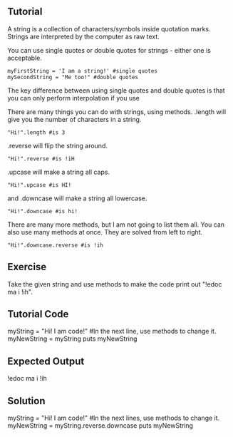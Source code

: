 Tutorial
--------

A string is a collection of characters/symbols inside quotation marks. Strings are interpreted by the computer as raw text.

You can use single quotes or double quotes for strings - either one is acceptable.

    myFirstString = 'I am a string!' #single quotes
    mySecondString = "Me too!" #double quotes

The key difference between using single quotes and double quotes is that you can only perform interpolation if you use 


There are many things you can do with strings, using methods.
.length will give you the number of characters in a string.

    "Hi!".length #is 3

.reverse will flip the string around.

    "Hi!".reverse #is !iH

.upcase will make a string all caps.

    "Hi!".upcase #is HI!

and .downcase will make a string all lowercase.

    "Hi!".downcase #is hi!

There are many more methods, but I am not going to list them all.
You can also use many methods at once. They are solved from left to right.

    "Hi!".downcase.reverse #is !ih

Exercise
--------
Take the given string and use methods to make the code print out "!edoc ma i !ih".

Tutorial Code
-------------

myString = "Hi! I am code!" #In the next line, use methods to change it.
myNewString = myString
puts myNewString

Expected Output
---------------

!edoc ma i !ih

Solution
--------

myString = "Hi! I am code!" #In the next lines, use methods to change it.
myNewString = myString.reverse.downcase
puts myNewString
